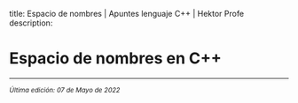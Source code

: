 title: Espacio de nombres | Apuntes lenguaje C++ | Hektor Profe
description: 

# Espacio de nombres en C++


___
<small class="edited"><i>Última edición: 07 de Mayo de 2022</i></small>